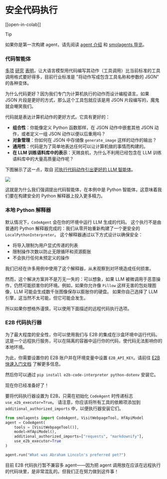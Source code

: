 <!--Copyright 2024 The HuggingFace Team. All rights reserved.

Licensed under the Apache License, Version 2.0 (the "License"); you may not use this file except in compliance with
the License. You may obtain a copy of the License at

http://www.apache.org/licenses/LICENSE-2.0

Unless required by applicable law or agreed to in writing, software distributed under the License is distributed on
an "AS IS" BASIS, WITHOUT WARRANTIES OR CONDITIONS OF ANY KIND, either express or implied. See the License for the
specific language governing permissions and limitations under the License.

⚠️ Note that this file is in Markdown but contain specific syntax for our doc-builder (similar to MDX) that may not be
rendered properly in your Markdown viewer.

-->
# 安全代码执行

[[open-in-colab]]

> [!TIP]
> 如果你是第一次构建 agent，请先阅读 [agent 介绍](../conceptual_guides/intro_agents.md) 和 [smolagents 导览](../guided_tour.md)。

### 代码智能体

[多项](https://huggingface.co/papers/2402.01030) [研究](https://huggingface.co/papers/2411.01747) [表明](https://huggingface.co/papers/2401.00812)，让大语言模型用代码编写其动作（工具调用）比当前标准的工具调用格式要好得多，目前行业标准是 "将动作写成包含工具名称和参数的 JSON" 的各种变体。

为什么代码更好？因为我们专门为计算机执行的动作而设计编程语言。如果 JSON 片段是更好的方式，那么这个工具包就应该是用 JSON 片段编写的，魔鬼就会嘲笑我们。

代码就是表达计算机动作的更好方式。它具有更好的：
- **组合性**：你能像定义 Python 函数那样，在 JSON 动作中嵌套其他 JSON 动作，或者定义一组 JSON 动作以便以后重用吗？
- **对象管理**：你如何在 JSON 中存储像 `generate_image` 这样的动作的输出？
- **通用性**：代码是为了简单地表达任何可以让计算机做的事情而构建的。
- **在 LLM 训练语料库中的表示**：天赐良机，为什么不利用已经包含在 LLM 训练语料库中的大量高质量动作呢？

下图展示了这一点，取自 [可执行代码动作引出更好的 LLM 智能体](https://huggingface.co/papers/2402.01030)。

<img src="https://huggingface.co/datasets/huggingface/documentation-images/resolve/main/transformers/code_vs_json_actions.png">

这就是为什么我们强调提出代码智能体，在本例中是 Python 智能体，这意味着我们要在构建安全的 Python 解释器上投入更多精力。

### 本地 Python 解释器

默认情况下，`CodeAgent` 会在你的环境中运行 LLM 生成的代码。
这个执行不是由普通的 Python 解释器完成的：我们从零开始重新构建了一个更安全的 `LocalPythonInterpreter`。
这个解释器通过以下方式设计以确保安全：
  - 将导入限制为用户显式传递的列表
  - 限制操作次数以防止无限循环和资源膨胀
  - 不会执行任何未预定义的操作

我们已经在许多用例中使用了这个解释器，从未观察到对环境造成任何损害。

然而，这个解决方案并不是万无一失的：可以想象，如果 LLM 被微调用于恶意操作，仍然可能损害你的环境。例如，如果你允许像 `Pillow` 这样无害的包处理图像，LLM 可能会生成数千张图像保存以膨胀你的硬盘。
如果你自己选择了 LLM 引擎，这当然不太可能，但它可能会发生。

所以如果你想格外谨慎，可以使用下面描述的远程代码执行选项。

### E2B 代码执行器

为了最大程度的安全性，你可以使用我们与 E2B 的集成在沙盒环境中运行代码。这是一个远程执行服务，可以在隔离的容器中运行你的代码，使代码无法影响你的本地环境。

为此，你需要设置你的 E2B 账户并在环境变量中设置 `E2B_API_KEY`。请前往 [E2B 快速入门文档](https://e2b.dev/docs/quickstart) 了解更多信息。

然后你可以通过 `pip install e2b-code-interpreter python-dotenv` 安装它。

现在你已经准备好了！

要将代码执行器设置为 E2B，只需在初始化 `CodeAgent` 时传递标志 `use_e2b_executor=True`。
请注意，你应该将所有工具的依赖项添加到 `additional_authorized_imports` 中，以便执行器安装它们。

```py
from smolagents import CodeAgent, VisitWebpageTool, HfApiModel
agent = CodeAgent(
    tools = [VisitWebpageTool()],
    model=HfApiModel(),
    additional_authorized_imports=["requests", "markdownify"],
    use_e2b_executor=True
)

agent.run("What was Abraham Lincoln's preferred pet?")
```

目前 E2B 代码执行暂不兼容多 agent——因为把 agent 调用放在应该在远程执行的代码块里，是非常混乱的。但我们正在努力做到这件事！
